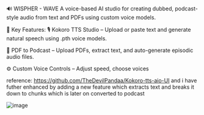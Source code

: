 🔊 WISPHER - WAVE
A voice-based AI studio for creating dubbed, podcast-style audio from text and PDFs using custom voice models.

🧠 Key Features:
🎙️ Kokoro TTS Studio – Upload or paste text and generate natural speech using .pth voice models.

📄 PDF to Podcast – Upload PDFs, extract text, and auto-generate episodic audio files.

⚙️ Custom Voice Controls – Adjust speed, choose voices 


reference:
https://github.com/TheDevilPandaa/Kokoro-tts-aio-UI and i have futher enhanced by adding a new feature which extracts text and breaks it down to chunks which is later on converted to podcast


![image](https://github.com/user-attachments/assets/0a6d55d6-5dc6-43a1-a3bc-f8a33a93b84c)
